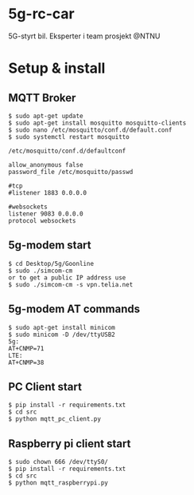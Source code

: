 # 5g-rc-car
5G-styrt bil. Eksperter i team prosjekt @NTNU

# Setup & install 

## MQTT Broker
```shell
$ sudo apt-get update
$ sudo apt-get install mosquitto mosquitto-clients
$ sudo nano /etc/mosquitto/conf.d/default.conf
$ sudo systemctl restart mosquitto
```
`/etc/mosquitto/conf.d/defaultconf`
```
allow_anonymous false
password_file /etc/mosquitto/passwd

#tcp
#listener 1883 0.0.0.0

#websockets
listener 9083 0.0.0.0
protocol websockets
```
## 5g-modem start
```shell
$ cd Desktop/5g/Goonline
$ sudo ./simcom-cm
or to get a public IP address use
$ sudo ./simcom-cm -s vpn.telia.net
```
## 5g-modem AT commands
```shell
$ sudo apt-get install minicom
$ sudo minicom -D /dev/ttyUSB2
5g:
AT+CNMP=71
LTE:
AT+CNMP=38
```
## PC Client start
```shell
$ pip install -r requirements.txt
$ cd src
$ python mqtt_pc_client.py
```
## Raspberry pi client start
```shell
$ sudo chown 666 /dev/ttyS0/
$ pip install -r requirements.txt
$ cd src
$ python mqtt_raspberrypi.py
```

